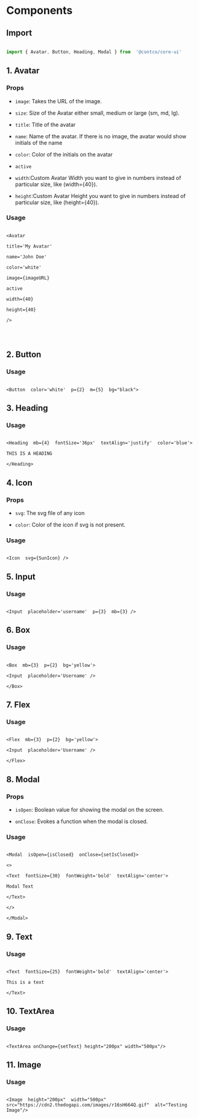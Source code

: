 
# Components



## Import



```ts

import { Avatar, Button, Heading, Modal } from  '@contco/core-ui'

```



## 1. Avatar



### Props



-  `image`: Takes the URL of the image.

-  `size`: Size of the Avatar either small, medium or large (sm, md, lg).

-  `title`: Title of the avatar

-  `name`: Name of the avatar. If there is no image, the avatar would show initials of the name

-  `color`: Color of the initials on the avatar

-  `active`

-  `width`:Custom Avatar Width you want to give in numbers instead of particular size, like (width={40}).

-  `height`:Custom Avatar Height you want to give in numbers instead of particular size, like (height={40}).

### Usage



```tsx

<Avatar

title='My Avatar'

name='John Doe'

color='white'

image={imageURL}

active

width={40}

height={40}

/>




```



## 2. Button



### Usage



```tsx

<Button  color='white'  p={2}  m={5}  bg="black">

```



## 3. Heading



### Usage



```tsx

<Heading  mb={4}  fontSize='36px'  textAlign='justify'  color='blue'>

THIS IS A HEADING

</Heading>

```



## 4. Icon



### Props



-  `svg`: The svg file of any icon

-  `color`: Color of the icon if svg is not present.



### Usage



```tsx

<Icon  svg={SunIcon} />

```



## 5. Input



### Usage



```tsx

<Input  placeholder='username'  p={3}  mb={3} />

```



## 6. Box



### Usage



```tsx

<Box  mb={3}  p={2}  bg='yellow'>

<Input  placeholder='Username' />

</Box>

```



## 7. Flex



### Usage



```tsx

<Flex  mb={3}  p={2}  bg='yellow'>

<Input  placeholder='Username' />

</Flex>

```



## 8. Modal



### Props



-  `isOpen`: Boolean value for showing the modal on the screen.

-  `onClose`: Evokes a function when the modal is closed.



### Usage



```tsx

<Modal  isOpen={isClosed}  onClose={setIsClosed}>

<>

<Text  fontSize={30}  fontWeight='bold'  textAlign='center'>

Modal Text

</Text>

</>

</Modal>

```



## 9. Text



### Usage



```tsx

<Text  fontSize={25}  fontWeight='bold'  textAlign='center'>

This is a text

</Text>

```

## 10. TextArea



### Usage



```tsx

<TextArea onChange={setText} height="200px" width="500px"/>

```
## 11. Image



### Usage



```tsx

<Image  height="200px"  width="500px"  src="https://cdn2.thedogapi.com/images/r16sH664Q.gif"  alt="Testing Image"/>

```
